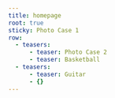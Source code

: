 ```yaml
---
title: homepage
root: true
sticky: Photo Case 1
row:
  - teasers:
      - teaser: Photo Case 2
      - teaser: Basketball
  - teasers:
      - teaser: Guitar
      - {}
---
```



